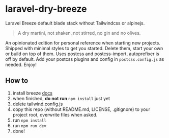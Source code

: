# laravel-dry-breeze
Laravel Breeze default blade stack without Tailwindcss or alpinejs.

> A dry martini, not shaken, not stirred, no gin and no olives.

An opinionated edition for personal reference when starting new projects. Shipped with minimal styles to get you started. Delete them, start your own or build on top of them. Uses postcss and postcss-import, autoprefixer is off by default. Add your postcss plugins and config in ``postcss.config.js`` as needed. Enjoy!

## How to

1. install breeze [docs](https://laravel.com/docs/9.x/starter-kits#laravel-breeze)
2. when finished, __do not run__ ``npm install`` just yet
3. delete tailwind.config.js
4. copy this repo (without README.md, LICENSE, .gitignore) to your project root, overwrite files when asked.
5. run ``npm install``
6. run ``npm run dev``
7. done!